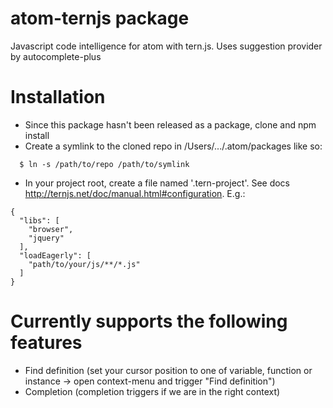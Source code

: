 # atom-ternjs package

Javascript code intelligence for atom with tern.js.
Uses suggestion provider by autocomplete-plus

# Installation

* Since this package hasn't been released as a package, clone and npm install
* Create a symlink to the cloned repo in /Users/.../.atom/packages like so:
```
  $ ln -s /path/to/repo /path/to/symlink
```
* In your project root, create a file named '.tern-project'. See docs http://ternjs.net/doc/manual.html#configuration. E.g.:
```
{
  "libs": [
    "browser",
    "jquery"
  ],
  "loadEagerly": [
    "path/to/your/js/**/*.js"
  ]
}
```

# Currently supports the following features

* Find definition (set your cursor position to one of variable, function or instance -> open context-menu and trigger "Find definition")
* Completion (completion triggers if we are in the right context)
